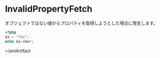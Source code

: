 # InvalidPropertyFetch
オブジェクトではない値からプロパティを取得しようとした場合に発生します。

```php
<?php
$a = "foo";
echo $a->bar;
```
</antArtifact